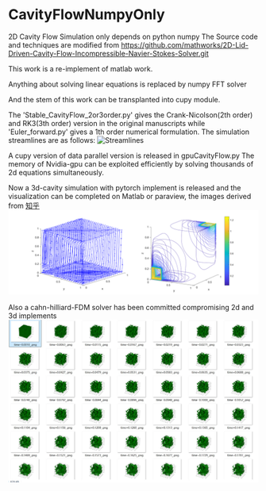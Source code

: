 # CavityFlowNumpyOnly
2D Cavity Flow Simulation only depends on python numpy
The Source code and techniques are modified from 
https://github.com/mathworks/2D-Lid-Driven-Cavity-Flow-Incompressible-Navier-Stokes-Solver.git  

This work is a re-implement of matlab work.  

Anything about solving linear equations is replaced by numpy FFT solver  

And the stem of this work can be transplanted into cupy module.  

The 'Stable_CavityFlow_2or3order.py' gives the Crank-Nicolson(2th order) and RK3(3th order)
version in the original manuscripts while 'Euler_forward.py' gives a 1th order
numerical formulation.
The simulation streamlines are as follows:
![Streamlines](v2-dd18b58d2cf151602249ce0cc2560875_r.png)

A cupy version of data parallel version is released in gpuCavityFlow.py
The memory of Nvidia-gpu can be exploited efficiently by solving thousands 
of 2d equations simultaneously.

Now a 3d-cavity simulation with pytorch implement is released and 
the visualization can be completed on Matlab or paraview, the images
derived from [知乎](https://zhuanlan.zhihu.com/p/852110231)
![cavity3d](v2-b106ce92bd10fc6b07c5a6a6e41b46d3_r.png)

Also a cahn-hilliard-FDM solver has been committed 
compromising 2d and 3d implements
![cahn-hilliard-3d](cahn_hilliard_3d.jpg)
